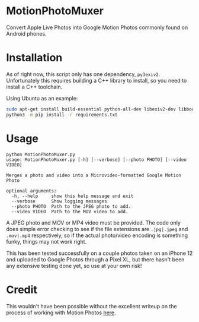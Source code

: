 MotionPhotoMuxer
================

Convert Apple Live Photos into Google Motion Photos commonly found on Android phones.

# Installation

As of right now, this script only has one dependency, `py3exiv2`. Unfortunately
this requires building a C++ library to install, so you need to install a C++ toolchain.

Using Ubuntu as an example:

~~~bash
sudo apt-get install build-essential python-all-dev libexiv2-dev libboost-python-dev python3 python3-venv
python3 -m pip install -r requirements.txt
~~~

# Usage

~~~
python MotionPhotoMuxer.py
usage: MotionPhotoMuxer.py [-h] [--verbose] [--photo PHOTO] [--video VIDEO]

Merges a photo and video into a Microvideo-formatted Google Motion Photo

optional arguments:
  -h, --help     show this help message and exit
  --verbose      Show logging messages
  --photo PHOTO  Path to the JPEG photo to add.
  --video VIDEO  Path to the MOV video to add.
~~~

A JPEG photo and MOV or MP4 video must be provided. The code only does simple
error checking to see if the file extensions are `.jpg|.jpeg` and `.mov|.mp4`
respectively, so if the actual photo/video encoding is something funky, things
may not work right.

This has been tested successfully on a couple photos taken on an iPhone 12 and
uploaded to Google Photos through a Pixel XL, but there hasn't been any
extensive testing done yet, so use at your own risk!

# Credit

This wouldn't have been possible without the excellent writeup on the process
of working with Motion Photos [here](https://medium.com/android-news/working-with-motion-photos-da0aa49b50c).